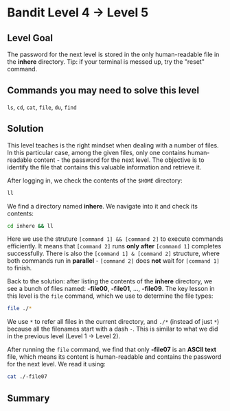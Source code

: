 # Bandit Level 4 → Level 5
## Level Goal
The password for the next level is stored in the only human-readable file in the **inhere** directory.
Tip: if your terminal is messed up, try the "reset" command.

## Commands you may need to solve this level
`ls`, `cd`, `cat`, `file`, `du`, `find`

## Solution
This level teaches is the right mindset when dealing with a number of files.
In this particular case, among the given files, only one contains human-readable content - the password for the next level.
The objective is to identify the file that contains this valuable information and retrieve it.

After logging in, we check the contents of the `$HOME` directory:
```bash
ll
```
We find a directory named **inhere**.
We navigate into it and check its contents:
```bash
cd inhere && ll
```
Here we use the struture `[command 1] && [command 2]` to execute commands efficiently.
It means that `[command 2]` runs **only after** `[command 1]` completes successfully.
There is also the `[command 1] & [command 2]` structure, where both commands run in **parallel** - `[command 2]` does **not** wait for `[command 1]` to finish.

Back to the solution: after listing the contents of the **inhere** directory, we see a bunch of files named: **-file00**, **-file01**, ..., **-file09**.
The key lesson in this level is the `file` command, which we use to determine the file types:
```bash
file ./*
```
We use `*` to refer all files in the current directory, and `./*` (instead of just `*`) because all the filenames start with a dash `-`.
This is similar to what we did in the previous level (Level 1 → Level 2).

After running the `file` command, we find that only **-file07** is an **ASCII text** file, which means its content is human-readable and contains the password for the next level.
We read it using:
```bash
cat ./-file07
```

## Summary
